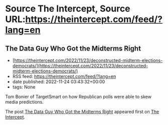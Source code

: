 # Source The Intercept, Source URL:https://theintercept.com/feed/?lang=en

## The Data Guy Who Got the Midterms Right
 - [https://theintercept.com/2022/11/23/deconstructed-midterm-elections-democrats/](https://theintercept.com/2022/11/23/deconstructed-midterm-elections-democrats/)
 - RSS feed: https://theintercept.com/feed/?lang=en
 - date published: 2022-11-24 03:43:32+00:00
 - tags: None

<p>Tom Bonier of TargetSmart on how Republican polls were able to skew media predictions.</p>
<p>The post <a href="https://theintercept.com/2022/11/23/deconstructed-midterm-elections-democrats/" rel="nofollow">The Data Guy Who Got the Midterms Right</a> appeared first on <a href="https://theintercept.com" rel="nofollow">The Intercept</a>.</p>
